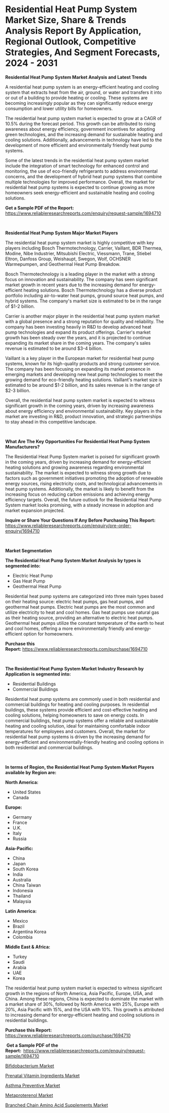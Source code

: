 <p><h1>Residential Heat Pump System Market Size, Share & Trends Analysis Report By Application, Regional Outlook, Competitive Strategies, And Segment Forecasts, 2024 - 2031</h1></p><p><strong>Residential Heat Pump System Market Analysis and Latest Trends</strong></p>
<p><p>A residential heat pump system is an energy-efficient heating and cooling system that extracts heat from the air, ground, or water and transfers it into or out of a building to provide heating or cooling. These systems are becoming increasingly popular as they can significantly reduce energy consumption and lower utility bills for homeowners.</p><p>The residential heat pump system market is expected to grow at a CAGR of 10.5% during the forecast period. This growth can be attributed to rising awareness about energy efficiency, government incentives for adopting green technologies, and the increasing demand for sustainable heating and cooling solutions. Additionally, advancements in technology have led to the development of more efficient and environmentally friendly heat pump systems.</p><p>Some of the latest trends in the residential heat pump system market include the integration of smart technology for enhanced control and monitoring, the use of eco-friendly refrigerants to address environmental concerns, and the development of hybrid heat pump systems that combine multiple technologies for improved performance. Overall, the market for residential heat pump systems is expected to continue growing as more homeowners seek energy-efficient and sustainable heating and cooling solutions.</p></p>
<p><strong>Get a Sample PDF of the Report:&nbsp;</strong> <a href="https://www.reliableresearchreports.com/enquiry/request-sample/1694710">https://www.reliableresearchreports.com/enquiry/request-sample/1694710</a></p>
<p>&nbsp;</p>
<p><strong>Residential Heat Pump System Major Market Players</strong></p>
<p><p>The residential heat pump system market is highly competitive with key players including Bosch Thermotechnology, Carrier, Vaillant, BDR Thermea, Modine, Nibe Industrier, Mitsubishi Electric, Viessmann, Trane, Stiebel Eltron, Danfoss Group, Weishaupt, Swegon, Wolf, OCHSNER Warmepumpen, and Geothermal Heat Pump Breakdow.</p><p>Bosch Thermotechnology is a leading player in the market with a strong focus on innovation and sustainability. The company has seen significant market growth in recent years due to the increasing demand for energy-efficient heating solutions. Bosch Thermotechnology has a diverse product portfolio including air-to-water heat pumps, ground source heat pumps, and hybrid systems. The company's market size is estimated to be in the range of $1-2 billion.</p><p>Carrier is another major player in the residential heat pump system market with a global presence and a strong reputation for quality and reliability. The company has been investing heavily in R&D to develop advanced heat pump technologies and expand its product offerings. Carrier's market growth has been steady over the years, and it is projected to continue expanding its market share in the coming years. The company's sales revenue is estimated to be around $3-4 billion.</p><p>Vaillant is a key player in the European market for residential heat pump systems, known for its high-quality products and strong customer service. The company has been focusing on expanding its market presence in emerging markets and developing new heat pump technologies to meet the growing demand for eco-friendly heating solutions. Vaillant's market size is estimated to be around $1-2 billion, and its sales revenue is in the range of $2-3 billion.</p><p>Overall, the residential heat pump system market is expected to witness significant growth in the coming years, driven by increasing awareness about energy efficiency and environmental sustainability. Key players in the market are investing in R&D, product innovation, and strategic partnerships to stay ahead in this competitive landscape.</p></p>
<p>&nbsp;</p>
<p><strong>What Are The Key Opportunities For Residential Heat Pump System Manufacturers?</strong></p>
<p><p>The Residential Heat Pump System market is poised for significant growth in the coming years, driven by increasing demand for energy-efficient heating solutions and growing awareness regarding environmental sustainability. The market is expected to witness strong growth due to factors such as government initiatives promoting the adoption of renewable energy sources, rising electricity costs, and technological advancements in heat pump systems. Additionally, the market is likely to benefit from the increasing focus on reducing carbon emissions and achieving energy efficiency targets. Overall, the future outlook for the Residential Heat Pump System market looks promising, with a steady increase in adoption and market expansion projected.</p></p>
<p><strong>Inquire or Share Your Questions If Any Before Purchasing This Report:</strong> <a href="https://www.reliableresearchreports.com/enquiry/pre-order-enquiry/1694710">https://www.reliableresearchreports.com/enquiry/pre-order-enquiry/1694710</a></p>
<p>&nbsp;</p>
<p><strong>Market Segmentation</strong></p>
<p><strong>The Residential Heat Pump System Market Analysis by types is segmented into:</strong></p>
<p><ul><li>Electric Heat Pump</li><li>Gas Heat Pump</li><li>Geothermal Heat Pump</li></ul></p>
<p><p>Residential heat pump systems are categorized into three main types based on their heating source: electric heat pumps, gas heat pumps, and geothermal heat pumps. Electric heat pumps are the most common and utilize electricity to heat and cool homes. Gas heat pumps use natural gas as their heating source, providing an alternative to electric heat pumps. Geothermal heat pumps utilize the constant temperature of the earth to heat and cool homes, offering a more environmentally friendly and energy-efficient option for homeowners.</p></p>
<p><strong>Purchase this Report:&nbsp;</strong><a href="https://www.reliableresearchreports.com/purchase/1694710">https://www.reliableresearchreports.com/purchase/1694710</a></p>
<p>&nbsp;</p>
<p><strong>The Residential Heat Pump System Market Industry Research by Application is segmented into:</strong></p>
<p><ul><li>Residential Buildings</li><li>Commercial Buildings</li></ul></p>
<p><p>Residential heat pump systems are commonly used in both residential and commercial buildings for heating and cooling purposes. In residential buildings, these systems provide efficient and cost-effective heating and cooling solutions, helping homeowners to save on energy costs. In commercial buildings, heat pump systems offer a reliable and sustainable heating and cooling solution, ideal for maintaining comfortable indoor temperatures for employees and customers. Overall, the market for residential heat pump systems is driven by the increasing demand for energy-efficient and environmentally-friendly heating and cooling options in both residential and commercial buildings.</p></p>
<p>&nbsp;</p>
<p><strong>In terms of Region, the Residential Heat Pump System Market Players available by Region are:</strong></p>
<p>
    <p> <strong> North America: </strong>
        <ul>
            <li>United States</li>
            <li>Canada</li>
        </ul>
        </p> 
    <p> <strong> Europe: </strong>
        <ul>
            <li>Germany</li>
            <li>France</li>
            <li>U.K.</li>
            <li>Italy</li>
            <li>Russia</li>
        </ul>
        </p> 
    <p> <strong> Asia-Pacific: </strong>
        <ul>
            <li>China</li>
            <li>Japan</li>
            <li>South Korea</li>
            <li>India</li>
            <li>Australia</li>
            <li>China Taiwan</li>
            <li>Indonesia</li>
            <li>Thailand</li>
            <li>Malaysia</li>
        </ul>
        </p> 
    <p> <strong> Latin America: </strong>
        <ul>
            <li>Mexico</li>
            <li>Brazil</li>
            <li>Argentina Korea</li>
            <li>Colombia</li>
        </ul>
        </p> 
    <p> <strong> Middle East & Africa: </strong>
        <ul>
            <li>Turkey</li>
            <li>Saudi</li>
            <li>Arabia</li>
            <li>UAE</li>
            <li>Korea</li>
        </ul>
    </p>
    </p>
<p><p>The residential heat pump system market is expected to witness significant growth in the regions of North America, Asia Pacific, Europe, USA, and China. Among these regions, China is expected to dominate the market with a market share of 30%, followed by North America with 25%, Europe with 20%, Asia Pacific with 15%, and the USA with 10%. This growth is attributed to increasing demand for energy-efficient heating and cooling solutions in residential buildings.</p></p>
<p><strong>Purchase this Report: </strong><a href="https://www.reliableresearchreports.com/purchase/1694710">https://www.reliableresearchreports.com/purchase/1694710</a></p>
<p>&nbsp;<strong>Get a Sample PDF of the Report:&nbsp;&nbsp;</strong><a href="https://www.reliableresearchreports.com/enquiry/request-sample/1694710">https://www.reliableresearchreports.com/enquiry/request-sample/1694710</a></p>
<p><strong></strong></p>
<p><p><a href="https://medium.com/@patrickbrooks1913/bifidobacterium-market-research-report-its-history-and-forecast-2024-to-2031-06e8602ecd2f">Bifidobacterium Market</a></p><p><a href="https://medium.com/@patrickbrooks1913/prenatal-vitamin-ingredients-market-trends-and-market-analysis-forecasted-for-period-2024-2031-5aabfe928243">Prenatal Vitamin Ingredients Market</a></p><p><a href="https://medium.com/@patrickbrooks1913/asthma-preventive-market-size-and-market-trends-complete-industry-overview-2024-to-2031-9941c4b74793">Asthma Preventive Market</a></p><p><a href="https://medium.com/@nevawelch2021/metaproterenol-market-size-cagr-trends-2024-2030-29b6b95c9894">Metaproterenol Market</a></p><p><a href="https://medium.com/@nevawelch2021/branched-chain-amino-acid-supplements-market-report-reveals-the-latest-trends-and-growth-26f4b319aac8">Branched Chain Amino Acid Supplements Market</a></p></p>